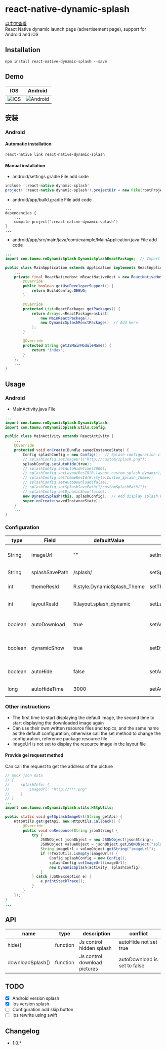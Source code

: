 # react-native-dynamic-splash
[以中文查看](./README_zh-CN.md)  
React Native dynamic launch page (advertisement page), support for Android and iOS

## Installation
```
npm install react-native-dynamic-splash --save
```

## Demo
| IOS | Android|
| --- | ------- |
| ![IOS](./demo.ios.gif) | ![Android](./demo.android.gif) |

## 安装

### Android

#### Automatic installation
`react-native link react-native-dynamic-splash`

#### Manual installation
- android/settings.gradle File add code
```java
include ':react-native-dynamic-splash'
project(':react-native-dynamic-splash').projectDir = new File(rootProject.projectDir, '../node_modules/react-native-dynamic-splash/android')
```

- android/app/build.gradle File add code
```
...
dependencies {
    ...
    compile project(':react-native-dynamic-splash')
}
...
```

- android/app/src/main/java/com/example/MainApplication.java File add code
```java
...
import com.taumu.rnDynamicSplash.DynamicSplashReactPackage;  // Import package

public class MainApplication extends Application implements ReactApplication {
    ...
    private final ReactNativeHost mReactNativeHost = new ReactNativeHost(this) {
        @Override
        public boolean getUseDeveloperSupport() {
            return BuildConfig.DEBUG;
        }

        @Override
        protected List<ReactPackage> getPackages() {
            return Arrays.<ReactPackage>asList(
                new MainReactPackage(),
                new DynamicSplashReactPackage()  // Add here
            );
        }

        @Override
        protected String getJSMainModuleName() {
            return "index";
        }
    };
    ...
}
```

## Usage

### Android
- MainActivity.java File
```java
...
import com.taumu.rnDynamicSplash.DynamicSplash;
import com.taumu.rnDynamicSplash.utils.Config;

public class MainActivity extends ReactActivity {
    ...
    @Override
    protected void onCreate(Bundle savedInstanceState) {
        Config splashConfig = new Config();  // Splash configuration class
        // splashConfig.setImageUrl("http://custom/splash.png");
        splashConfig.setAutoHide(true);
        // splashConfig.setAutoHideTime(2000);
        // splashConfig.setLayoutResID(R.layout.custom_splash_dynamic);
        // splashConfig.setThemeResId(R.style.Custom_Splash_Theme);
        // splashConfig.setAutoDownload(false);
        // splashConfig.setSplashSavePath("/customSplashPath/");
        // splashConfig.setDynamicShow(false);
        new DynamicSplash(this, splashConfig);  // Add display splash here
        super.onCreate(savedInstanceState);
    }
    ...
}
```

### Configuration
| type | Field | defaultValue | setter | description |
| ---- | ----- | ------------ | ------ | ----------- |
| String | imageUrl | "" | setImageUrl | Download picture address |
| String | splashSavePath | /splash/ | setSplashSavePath | Save image address |
| int | themeResId | R.style.DynamicSplash_Theme | setThemeResId | Use theme resource id |
| int | layoutResId | R.layout.splash_dynamic | setLayoutResId | Use layout file resource id |
| boolean | autoDownload | true | setAutoDownload | Whether to download automatically |
| boolean | dynamicShow | true | setDynamicShow | Whether to display the downloaded picture |
| boolean | autoHide | false | setAutoHide | Whether to automatically hide |
| long | autoHideTime | 3000 | setAutoHideTime | Automatically hide time |

### Other instructions
- The first time to start displaying the default image, the second time to start displaying the downloaded image again
- Can use their own written resource files and topics, and the same name as the default configuration, otherwise call the set method to change the configuration, reference package resource file
- ImageUrl is not set to display the resource image in the layout file

#### Provide gei request method
Can call the request to get the address of the picture
```java
// mock json data
// {
//     splashInfo: {
//         imageUrl: "http://***.png"
//     }
// }
...
import com.taumu.rnDynamicSplash.utils.HttpUtils;

public static void getSplashImageUrl(String getApi) {
    HttpUtils.get(getApi, new HttpUtils.Callback() {
        @Override
        public void onResponse(String jsonString) {
            try {
                JSONObject jsonObject = new JSONObject(jsonString);
                JSONObject valueObject = jsonObject.getJSONObject("splashInfo");
                String imageUrl = valueObject.getString("imageUrl");
                if (!TextUtils.isEmpty(imageUrl)) {
                    Config splashConfig = new Config();
                    splashConfig.setImageUrl(imageUrl);
                    new DynamicSplash(activity, splashConfig);
                }
            } catch (JSONException e) {
                e.printStackTrace();
            }
        }
    });
}
...
```

## API
| name | type | description | conflict |
| ---- | ---- | ----------- | -------- |
| hide() | function | Js control hidden splash | autoHide not set true |
| downloadSplash() | function | Js control download pictures | autoDownload is set to false |

## TODO
- [x] Android version splash
- [x] Ios version splash
- [ ] Configuration add skip button
- [ ] Ios rewrite using swift

## Changelog
- 1.0.*
